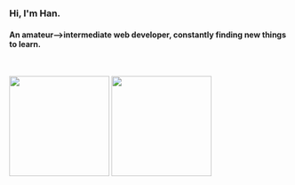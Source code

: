 <h3 align="left">Hi, I'm Han.</h3>
<h4 align="left">An amateur-->intermediate web developer, constantly finding new things to learn.</h4>
<br>

<p align="left">
  <img src="https://github-readme-stats.vercel.app/api/top-langs/?username=Han325&show_icons=true&theme=github_dark&border_radius=10px" height="180px" width="auto"/>
  <img src="https://github-readme-stats.vercel.app/api?username=Han325&theme=github_dark&include_all_commits=true&hide=stars,issues,contribs" height="180px"  />

</p>





